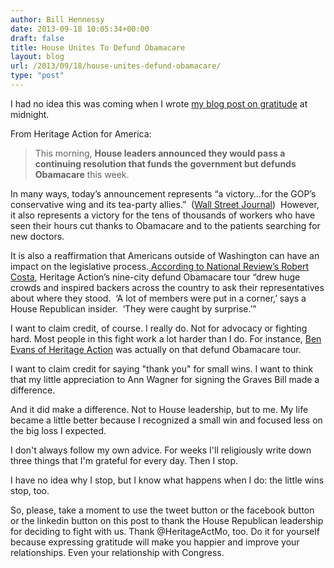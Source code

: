 ```yaml
---
author: Bill Hennessy
date: 2013-09-18 10:05:34+00:00
draft: false
title: House Unites To Defund Obamacare
layout: blog
url: /2013/09/18/house-unites-defund-obamacare/
type: "post"
---
```


I had no idea this was coming when I wrote [my blog post on gratitude](https://hennessysview.com/2013/09/18/what-happens-when-you-count-your-blessings/) at midnight.

From Heritage Action for America:


> 

> 
> This morning, **House leaders announced they would pass a continuing resolution that funds the government but defunds Obamacare** this week.
> 
> 
In many ways, today’s announcement represents “a victory…for the GOP’s conservative wing and its tea-party allies.”  ([Wall Street Journal](https://online.wsj.com/article/SB10001424127887323342404579081560684879076.html#printMode))  However, it also represents a victory for the tens of thousands of workers who have seen their hours cut thanks to Obamacare and to the patients searching for new doctors.

It is also a reaffirmation that Americans outside of Washington can have an impact on the legislative process.[ ](https://www.nationalreview.com/article/358656/movement-strikes-back-robert-costa)[According to National Review’s Robert Costa](https://www.nationalreview.com/article/358656/movement-strikes-back-robert-costa), Heritage Action’s nine-city defund Obamacare tour “drew huge crowds and inspired backers across the country to ask their representatives about where they stood.  ‘A lot of members were put in a corner,’ says a House Republican insider.  ‘They were caught by surprise.’”




I want to claim credit, of course. I really do. Not for advocacy or fighting hard. Most people in this fight work a lot harder than I do. For instance, [Ben Evans of Heritage Action](https://twitter.com/HeritageActMO) was actually on that defund Obamacare tour.

I want to claim credit for saying "thank you" for small wins. I want to think that my little appreciation to Ann Wagner for signing the Graves Bill made a difference.

And it did make a difference. Not to House leadership, but to me. My life became a little better because I recognized a small win and focused less on the big loss I expected.

I don't always follow my own advice. For weeks I'll religiously write down three things that I'm grateful for every day. Then I stop.

I have no idea why I stop, but I know what happens when I do: the little wins stop, too.

So, please, take a moment to use the tweet button or the facebook button or the linkedin button on this post to thank the House Republican leadership for deciding to fight with us. Thank @HeritageActMo, too. Do it for yourself because expressing gratitude will make you happier and improve your relationships. Even your relationship with Congress.
